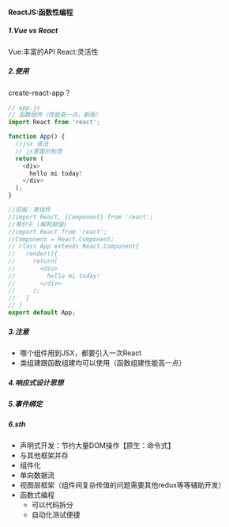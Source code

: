 #### ReactJS:函数性编程



##### 1.Vue vs React

Vue:丰富的API  React:灵活性



##### 2.使用

create-react-app？

```javascript
// app.js
// 函数组件（性能高一点，新版）
import React from 'react';

function App() {
  //jsx 语法
  // js里面的标签
  return (
    <div>
      hello mi today!
    </div>
  );
}

//旧版：类组件
//import React, {Component} from 'react';
//等价于 (解构赋值)
//import React from 'react';
//Component = React.Component;
// class App extends React.Component{
//   render(){
//     return(
//       <div>
//         hello mi today!
//       </div>
//     );
//   }
// }
export default App;

```





##### 3.注意

- 哪个组件用到JSX，都要引入一次React
- 类组建跟函数组建均可以使用（函数组建性能高一点）



##### 4.响应式设计思想

##### 5.事件绑定

##### 6.sth

- 声明式开发：节约大量DOM操作【原生：命令式】
- 与其他框架并存
- 组件化
- 单向数据流
- 视图层框架（组件间复杂传值的问题需要其他redux等等辅助开发）
- 函数式编程
  - 可以代码拆分
  - 自动化测试便捷



